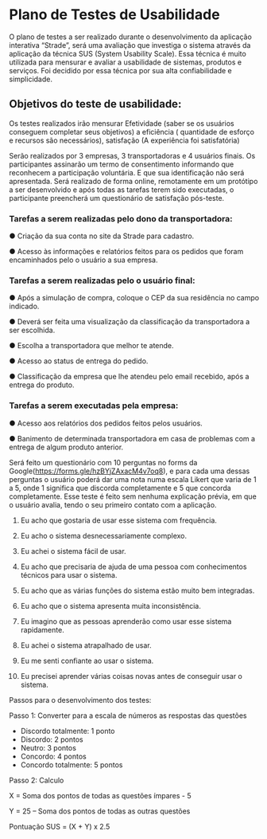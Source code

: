 # Plano de Testes de Usabilidade

 O  plano  de  testes  a  ser  realizado  durante  o  desenvolvimento  da  aplicação  interativa  “Strade”,  será  uma  avaliação  que  investiga  o  sistema  através  da  aplicação  da  técnica  SUS  (System  Usability  Scale).  Essa  técnica  é  muito  utilizada  para  mensurar  e  avaliar  a  usabilidade  de  sistemas,  produtos  e  serviços.  Foi  decidido  por  essa  técnica  por  sua  alta  confiabilidade e simplicidade.  

## Objetivos do teste de usabilidade:  

 Os  testes  realizados  irão  mensurar  Efetividade  (saber  se  os  usuários  conseguem  completar  seus  objetivos)  a  eficiência  (  quantidade  de  esforço  e  recursos  são  necessários),  satisfação  (A experiência foi satisfatória)  

 Serão  realizados  por  3  empresas,  3  transportadoras  e  4  usuários  finais.  Os  participantes  assinarão  um  termo  de  consentimento  informando  que  reconhecem  a  participação  voluntária.  E  que  sua  identificação  não  será  apresentada.  Será  realizado  de  forma  online,  remotamente  em  um  protótipo  a  ser  desenvolvido  e  após  todas  as  tarefas  terem  sido  executadas, o participante preencherá um questionário de satisfação pós-teste.  

### Tarefas a serem realizadas pelo dono da transportadora:  

 ●  Criação da sua conta no site da Strade para cadastro.  

 ●  Acesso  às  informações  e  relatórios  feitos  para  os  pedidos  que  foram  encaminhados pelo o usuário a sua empresa.  

### Tarefas a serem realizadas pelo o usuário final:  

 ●  Após a simulação de compra, coloque o CEP da sua residência no campo indicado.  

 ●  Deverá  ser  feita  uma  visualização  da  classificação  da  transportadora  a  ser escolhida.   

 ●  Escolha a transportadora que melhor te atende.  

 ●  Acesso ao status de entrega do pedido.  

 ●  Classificação  da  empresa  que  lhe  atendeu  pelo  email  recebido,  após  a  entrega  do produto.  

### Tarefas a serem executadas pela empresa:  

 ●  Acesso aos relatórios dos pedidos feitos pelos usuários.  

 ●  Banimento  de  determinada  transportadora  em  casa  de  problemas  com  a  entrega  de algum produto anterior.  

 Será  feito  um  questionário  com  10  perguntas no forms da Google(https://forms.gle/hzBYjZAxacM4v7oq8),  e  para  cada  uma  dessas  perguntas  o  usuário  poderá  dar  uma  nota  numa  escala  Likert  que  varia  de  1  a  5,  onde  1  significa  que  discorda  completamente  e  5  que  concorda  completamente.  Esse  teste  é  feito  sem  nenhuma  explicação prévia, em que o usuário avalia, tendo o seu  primeiro contato com a aplicação.  

 1.  Eu acho que gostaria de usar esse sistema com frequência.  

 2.  Eu acho o sistema desnecessariamente complexo.  

 3.  Eu achei o sistema fácil de usar.  

 4.  Eu  acho  que  precisaria  de  ajuda  de  uma  pessoa  com  conhecimentos  técnicos para usar o sistema.  

 5.  Eu acho que as várias funções do sistema estão muito bem integradas.  

 6.  Eu acho que o sistema apresenta muita inconsistência.  

 7.  Eu imagino que as pessoas aprenderão como usar esse sistema rapidamente. 
 
 8.  Eu achei o sistema atrapalhado de usar.  

 9.  Eu me senti confiante ao usar o sistema.  

 10.  Eu precisei aprender várias coisas novas antes de conseguir usar o sistema.  

Passos para o desenvolvimento dos testes: 

Passo 1: Converter para a escala de números as respostas das questões

 * Discordo totalmente: 1 ponto
 * Discordo: 2 pontos
 * Neutro: 3 pontos
 * Concordo: 4 pontos
 * Concordo totalmente: 5 pontos
 

Passo 2: Calculo

 X = Soma dos pontos de todas as questões ímpares - 5
 
 Y = 25 – Soma dos pontos de todas as outras questões
 
 Pontuação SUS = (X + Y) x 2.5
